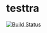 # testtra
[![Build Status](https://travis-ci.org/chanwoosung/testtra.svg?branch=master)](https://travis-ci.org/chanwoosung/testtra)

